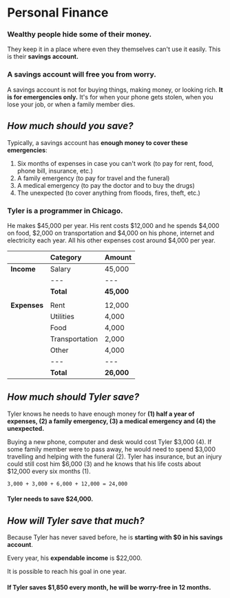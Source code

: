 # Personal Finance



### Wealthy people **hide** some of their money. <a id="wealthy-people-hide-some-of-their-money"></a>

They keep it in a place where even they themselves can't use it easily. This is their **savings account.**

### A savings account will **free you from worry**. <a id="a-savings-account-will-free-you-from-worry"></a>

A savings account is not for buying things, making money, or looking rich. **It is for emergencies only.** It's for when your phone gets stolen, when you lose your job, or when a family member dies.

## _**How much should you save?**_ <a id="how-much-should-you-save"></a>

Typically, a savings account has **enough money to cover these emergencies**:

1. Six months of expenses in case you can't work \(to pay for rent, food, phone bill, insurance, etc.\)
2. A family emergency \(to pay for travel and the funeral\)
3. A medical emergency \(to pay the doctor and to buy the drugs\)
4. The unexpected \(to cover anything from floods, fires, theft, etc.\)

### Tyler is a programmer in Chicago. <a id="tyler-is-a-programmer-in-chicago"></a>

He makes $45,000 per year. His rent costs $12,000 and he spends $4,000 on food, $2,000 on transportation and $4,000 on his phone, internet and electricity each year. All his other expenses cost around $4,000 per year.

|  | Category | Amount |
| :--- | :--- | :--- |
| **Income** | Salary | 45,000 |
|  | --- | --- |
|  | **Total** | **45,000** |
|  |  |  |
| **Expenses** | Rent | 12,000 |
|  | Utilities | 4,000 |
|  | Food | 4,000 |
|  | Transportation | 2,000 |
|  | Other | 4,000 |
|  | --- | --- |
|  | **Total** | **26,000** |

## _**How much should Tyler save?**_ <a id="how-much-should-tyler-save"></a>

Tyler knows he needs to have enough money for **\(1\) half a year of expenses, \(2\) a family emergency, \(3\) a medical emergency and \(4\) the unexpected.**

Buying a new phone, computer and desk would cost Tyler $3,000 \(4\). If some family member were to pass away, he would need to spend $3,000 travelling and helping with the funeral \(2\). Tyler has insurance, but an injury could still cost him $6,000 \(3\) and he knows that his life costs about $12,000 every six months \(1\).

`3,000 + 3,000 + 6,000 + 12,000 = 24,000`

#### **Tyler needs to save $24,000**. <a id="tyler-needs-to-save-24000"></a>

## _**How will Tyler save that much?**_ <a id="how-will-tyler-save-that-much"></a>

Because Tyler has never saved before, he is **starting with $0 in his savings account**.

Every year, his **expendable income** is $22,000.

It is possible to reach his goal in one year.

#### If Tyler saves $1,850 every month, **he will be worry-free in 12 months.** <a id="if-tyler-saves-1850-every-month-he-will-be-worry-free-in-12-months"></a>

